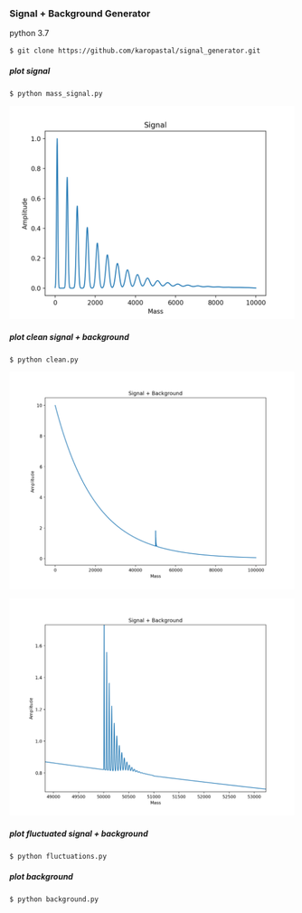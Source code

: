 ### Signal + Background Generator

python 3.7

```buildoutcfg
$ git clone https://github.com/karopastal/signal_generator.git
```
##### plot signal
```buildoutcfg
$ python mass_signal.py
```
![signal](https://raw.githubusercontent.com/karopastal/signal_generator/master/docs/signal.png)

##### plot clean signal + background
```buildoutcfg
$ python clean.py
```

![clean](https://raw.githubusercontent.com/karopastal/signal_generator/master/docs/signal_bg_clean.png)

![clean zoom](https://raw.githubusercontent.com/karopastal/signal_generator/master/docs/signal_bg_clean_zoom.png)

##### plot fluctuated signal + background
```buildoutcfg
$ python fluctuations.py
```

##### plot background
```buildoutcfg
$ python background.py
```